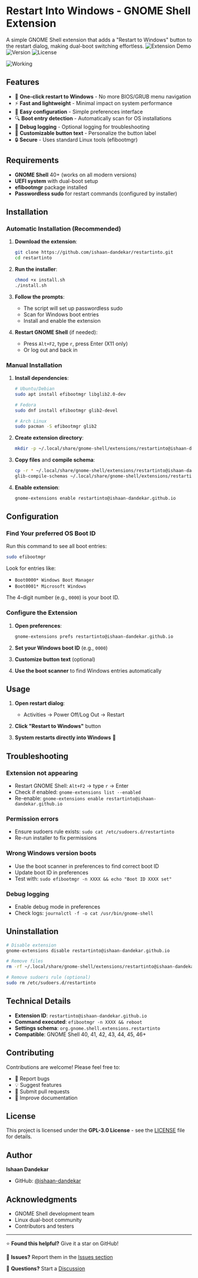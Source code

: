 # Restart Into Windows - GNOME Shell Extension

A simple GNOME Shell extension that adds a "Restart to Windows" button to the restart dialog, making dual-boot switching effortless.
![Extension Demo](https://img.shields.io/badge/GNOME-Shell-blue?logo=gnome&logoColor=white)
![Version](https://img.shields.io/badge/version-1.0-green)
![License](https://img.shields.io/badge/license-GPL--3.0-blue)

![Working](https://i.ibb.co/7tjh0WLJ/demo.png)
## Features

- 🚀 **One-click restart to Windows** - No more BIOS/GRUB menu navigation
- ⚡ **Fast and lightweight** - Minimal impact on system performance  
- 🔧 **Easy configuration** - Simple preferences interface
- 🔍 **Boot entry detection** - Automatically scan for OS installations
- 🐛 **Debug logging** - Optional logging for troubleshooting
- 🎨 **Customizable button text** - Personalize the button label
- 🔒 **Secure** - Uses standard Linux tools (efibootmgr)

## Requirements

- **GNOME Shell** 40+ (works on all modern versions)
- **UEFI system** with dual-boot setup
- **efibootmgr** package installed
- **Passwordless sudo** for restart commands (configured by installer)

## Installation

### Automatic Installation (Recommended)

1. **Download the extension**:
   ```bash
   git clone https://github.com/ishaan-dandekar/restartinto.git
   cd restartinto
   ```

2. **Run the installer**:
   ```bash
   chmod +x install.sh
   ./install.sh
   ```

3. **Follow the prompts**:
   - The script will set up passwordless sudo
   - Scan for Windows boot entries
   - Install and enable the extension

4. **Restart GNOME Shell** (if needed):
   - Press `Alt+F2`, type `r`, press Enter (X11 only)
   - Or log out and back in

### Manual Installation

1. **Install dependencies**:
   ```bash
   # Ubuntu/Debian
   sudo apt install efibootmgr libglib2.0-dev
   
   # Fedora
   sudo dnf install efibootmgr glib2-devel
   
   # Arch Linux
   sudo pacman -S efibootmgr glib2
   ```

2. **Create extension directory**:
   ```bash
   mkdir -p ~/.local/share/gnome-shell/extensions/restartinto@ishaan-dandekar.github.io
   ```

3. **Copy files** and **compile schema**:
   ```bash
   cp -r * ~/.local/share/gnome-shell/extensions/restartinto@ishaan-dandekar.github.io/
   glib-compile-schemas ~/.local/share/gnome-shell/extensions/restartinto@ishaan-dandekar.github.io/schemas/
   ```

4. **Enable extension**:
   ```bash
   gnome-extensions enable restartinto@ishaan-dandekar.github.io
   ```

## Configuration

### Find Your preferred OS Boot ID

Run this command to see all boot entries:
```bash
sudo efibootmgr
```

Look for entries like:
- `Boot0000* Windows Boot Manager`
- `Boot0001* Microsoft Windows`

The 4-digit number (e.g., `0000`) is your boot ID.

### Configure the Extension

1. **Open preferences**:
   ```bash
   gnome-extensions prefs restartinto@ishaan-dandekar.github.io
   ```

2. **Set your Windows boot ID** (e.g., `0000`)

3. **Customize button text** (optional)

4. **Use the boot scanner** to find Windows entries automatically

## Usage

1. **Open restart dialog**:
   - Activities → Power Off/Log Out → Restart

2. **Click "Restart to Windows"** button

3. **System restarts directly into Windows** 🎉

## Troubleshooting

### Extension not appearing
- Restart GNOME Shell: `Alt+F2` → type `r` → Enter
- Check if enabled: `gnome-extensions list --enabled`
- Re-enable: `gnome-extensions enable restartinto@ishaan-dandekar.github.io`

### Permission errors
- Ensure sudoers rule exists: `sudo cat /etc/sudoers.d/restartinto`
- Re-run installer to fix permissions

### Wrong Windows version boots
- Use the boot scanner in preferences to find correct boot ID
- Update boot ID in preferences
- Test with: `sudo efibootmgr -n XXXX && echo "Boot ID XXXX set"`

### Debug logging
- Enable debug mode in preferences
- Check logs: `journalctl -f -o cat /usr/bin/gnome-shell`

## Uninstallation

```bash
# Disable extension
gnome-extensions disable restartinto@ishaan-dandekar.github.io

# Remove files
rm -rf ~/.local/share/gnome-shell/extensions/restartinto@ishaan-dandekar.github.io

# Remove sudoers rule (optional)
sudo rm /etc/sudoers.d/restartinto
```

## Technical Details

- **Extension ID**: `restartinto@ishaan-dandekar.github.io`
- **Command executed**: `efibootmgr -n XXXX && reboot`
- **Settings schema**: `org.gnome.shell.extensions.restartinto`
- **Compatible**: GNOME Shell 40, 41, 42, 43, 44, 45, 46+

## Contributing

Contributions are welcome! Please feel free to:

- 🐛 Report bugs
- 💡 Suggest features  
- 🔧 Submit pull requests
- 📖 Improve documentation

## License

This project is licensed under the **GPL-3.0 License** - see the [LICENSE](LICENSE) file for details.

## Author

**Ishaan Dandekar**
- GitHub: [@ishaan-dandekar](https://github.com/ishaan-dandekar)

## Acknowledgments

- GNOME Shell development team
- Linux dual-boot community
- Contributors and testers

---

⭐ **Found this helpful?** Give it a star on GitHub!

🐛 **Issues?** Report them in the [Issues section](https://github.com/ishaan-dandekar/restartinto/issues)

💬 **Questions?** Start a [Discussion](https://github.com/ishaan-dandekar/restartinto/discussions)
